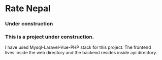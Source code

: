 # Rate Nepal 

### Under construction 
### This is a project under construction. 
I have used Mysql-Laravel-Vue-PHP stack for this project. 
The frontend lives inside the web directory and the backend resides inside api directory. 

